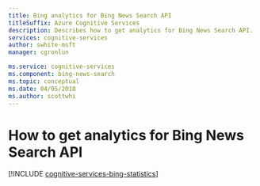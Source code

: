 ```yaml
---
title: Bing analytics for Bing News Search API
titleSuffix: Azure Cognitive Services
description: Describes how to get analytics for Bing News Search API. 
services: cognitive-services
author: swhite-msft
manager: cgronlun

ms.service: cognitive-services
ms.component: bing-news-search
ms.topic: conceptual
ms.date: 04/05/2018
ms.author: scottwhi
---
```


# How to get analytics for Bing News Search API

[!INCLUDE [cognitive-services-bing-statistics](../../../includes/cognitive-services-bing-statistics.md)]